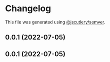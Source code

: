 # Changelog

This file was generated using [@jscutlery/semver](https://github.com/jscutlery/semver).

## 0.0.1 (2022-07-05)



## 0.0.1 (2022-07-05)
